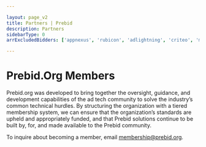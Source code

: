 ```yaml
---

layout: page_v2
title: Partners | Prebid
description: Partners
sidebarType: 0
arrExcludedBidders: ['appnexus', 'rubicon', 'adlightning', 'criteo', 'marfeel', 'oath', 'openx', 'pubmatic', 'sortable']

---
```

# Prebid.Org Members

Prebid.org was developed to bring together the oversight, guidance, and development capabilities of the ad tech community to solve the industry’s common technical hurdles. By structuring the organization with a tiered membership system, we can ensure that the organization’s standards are upheld and appropriately funded, and that Prebid solutions continue to be built by, for, and made available to the Prebid community.

To inquire about becoming a member, email membership@prebid.org.
